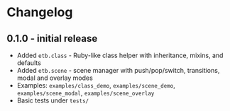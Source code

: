 # Changelog

## 0.1.0 - initial release

- Added `etb.class` - Ruby-like class helper with inheritance, mixins, and defaults
- Added `etb.scene` - scene manager with push/pop/switch, transitions, modal and overlay modes
- Examples: `examples/class_demo`, `examples/scene_demo`, `examples/scene_modal`, `examples/scene_overlay`
- Basic tests under `tests/`


